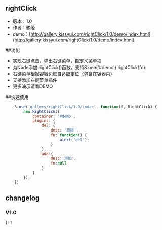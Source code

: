 ## rightClick


* 版本：1.0
* 作者：骏隆
* demo：[http://gallery.kissyui.com/rightClick/1.0/demo/index.html](http://gallery.kissyui.com/rightClick/1.0/demo/index.html)

##功能
* 实现右键点击，弹出右键菜单，自定义菜单项
* 为Node添加.rightClick()函数，支持S.one('#demo').rightClick(fn)
* 右键菜单根据容器边框自适应定位（包含在容器内）
* 支持添加右键菜单插件
* 更多演示请看DEMO

##快速使用

```javascript		
    S.use('gallery/rightClick/1.0/index', function(S, RightClick) {
        new RightClick({
            container: '#demo',
            plugins: {
                del: {
                    desc: '删除',
                    fn: function() {
                        alert('del');
                    }
                },
                add:{
                    desc:'添加',
                    fn:null
                }
            }
        });
    })
```

## changelog

### V1.0

    [!]

